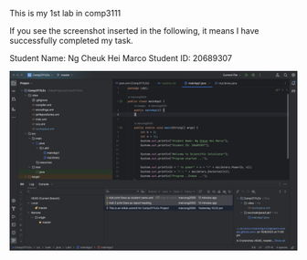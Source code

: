 This is my 1st lab in comp3111

If you see the screenshot inserted in the following, it means I have successfully completed my task.

Student Name: Ng Cheuk Hei Marco
Student ID: 20689307

![COMP3111lab1screenshot.png](resources/COMP3111lab1screenshot.png)